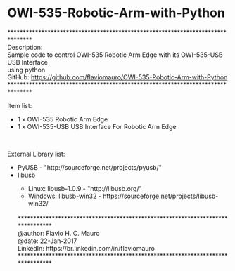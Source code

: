 # OWI-535-Robotic-Arm-with-Python
*******************************************************************************<br />
Description:<br />
Sample code to control OWI-535 Robotic Arm Edge with its OWI-535-USB USB Interface<br />
  using python<br />
GitHub: https://github.com/flaviomauro/OWI-535-Robotic-Arm-with-Python<br />
*******************************************************************************<br />

Item list:
<ul>
<li>1 x OWI-535 Robotic Arm Edge</li>
<li>1 x OWI-535-USB USB Interface For Robotic Arm Edge</li>
</ul>
<br />

External Library list:
<ul>
<li>PyUSB - "http://sourceforge.net/projects/pyusb/"</li>
<li>libusb</li>
  <ul>
    <li>Linux: libusb-1.0.9 - "http://libusb.org/"</li>
    <li>Windows: libusb-win32 - https://sourceforge.net/projects/libusb-win32/</li>
</ul>

<br />
*******************************************************************************<br />
@author: Flavio H. C. Mauro<br />
@date:   22-Jan-2017<br />
LinkedIn: https://br.linkedin.com/in/flaviomauro<br />
*******************************************************************************<br />
